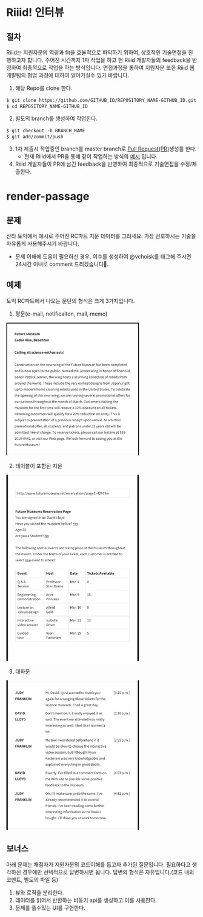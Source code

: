 # Riiid! 인터뷰

## 절차
Riiid는 지원자분의 역량과 fit을 효율적으로 파악하기 위하여, 상호적인 기술면접을 진행하고자 합니다.
주어진 시간까지 1차 작업을 하고 현 Riiid 개발자들의 feedback을 반영하여 최종적으로 작업을 하는 방식입니다.
면접과정을 통하여 지원자분 또한 Riiid 웹개발팀의 협업 과정에 대하여 알아가실수 있기 바랍니다.

1. 해당 Repo를 clone 한다.
```
$ git clone https://github.com/GITHUB_ID/REPOSITORY_NAME-GITHUB_ID.git
$ cd REPOSITORY_NAME-GITHUB_ID
```

2. 별도의 branch를 생성하여 작업한다.
```
$ git checkout -b BRANCH_NAME
$ git add/commit/push 
```

3. 1차 제출시 작업중인 branch를 master branch로 [Pull Request(PR)](https://help.github.com/articles/about-pull-requests/)생성를 한다. 
    - 현재 Riiid에서 PR을 통해 같이 작업하는 방식의 [예시](https://apply.riiid.app/677) 입니다.
4. Riiid 개발자들이 PR에 남긴 feedback을 반영하여 최종적으로 기술면접을 수정/제출한다.

# render-passage

## 문제

산타 토익에서 예시로 주어진 RC파트 지문 데이터를 그리세요. 가장 선호하시는 기술을 자유롭게 사용해주시기 바랍니다.
  - 문제 이해에 도움이 필요하신 경우, 이슈를 생성하여 @vchoisk를 태그해 주시면 24시간 이내로 comment 드리겠습니다. 

## 예제

토익 RC파트에서 나오는 문단의 형식은 크게 3가지입니다.
1. 평문(e-mail, notificaiton, mail, memo) <br />
  <img width="350" alt="exmaple_normal_passage" src="./images/normal_passage.png">

2. 테이블이 포함된 지문 <br />
  <img width="350" alt="exmaple_table_passage" src="./images/table_passage.png">

3. 대화문 <br />
  <img width="350" alt="exmaple_dialog_passage" src="./images/dialog_passage.png">


## 보너스
아래 문제는 채점자가 지원자분의 코드이해를 돕고자 추가된 질문입니다. 필요하다고 생각하신 경우에만 선택적으로 답변하시면 됩니다.
답변의 형식은 자유입니다.(코드 내의 코멘트, 별도의 파일 등)

1. 뷰와 로직을 분리한다.
2. 데이터를 읽어서 반환하는 비동기 api를 생성하고 이를 사용한다.
3. 문제를 풀수있는 UI를 구현한다.
